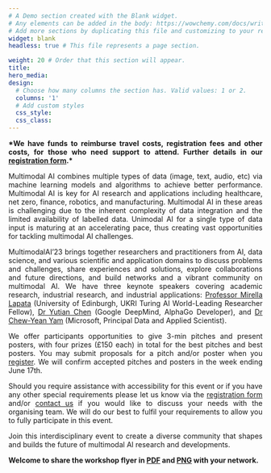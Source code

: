 ```yaml
---
# A Demo section created with the Blank widget.
# Any elements can be added in the body: https://wowchemy.com/docs/writing-markdown-latex/
# Add more sections by duplicating this file and customizing to your requirements.
widget: blank
headless: true # This file represents a page section.

weight: 20 # Order that this section will appear.
title:
hero_media: 
design:
  # Choose how many columns the section has. Valid values: 1 or 2.
  columns: '1'
  # Add custom styles
  css_style:
  css_class:
---
```

<p style="text-align: justify;"><strong>*We have funds to reimburse travel costs, registration fees and other costs, for those who need support to attend. Further details in our <a href="https://onlineshop.shef.ac.uk/conferences-and-events/faculty-of-engineering/faculty-of-engineering/first-workshop-on-multimodal-ai">registration form</a>.*</strong>
</p>
<p style="text-align: justify;">
Multimodal AI combines multiple types of data (image, text, audio, etc) via machine learning models and algorithms to achieve better performance. Multimodal AI is key for AI research and applications including healthcare, net zero, finance, robotics, and manufacturing. Multimodal AI in these areas is challenging due to the inherent complexity of data integration and the limited availability of labelled data. Unimodal AI for a single type of data input is maturing at an accelerating pace, thus creating vast opportunities for tackling multimodal AI challenges.
</p>
<p style="text-align: justify;">
MultimodalAI’23 brings together researchers and practitioners from AI, data science, and various scientific and application domains to discuss problems and challenges, share experiences and solutions, explore collaborations and future directions, and build networks and a vibrant community on multimodal AI. We have three keynote speakers covering academic research, industrial research, and industrial applications: <a href="https://homepages.inf.ed.ac.uk/mlap/">Professor Mirella Lapata</a> (University of Edinburgh, UKRI Turing AI World-Leading Researcher Fellow), <a href="https://www.cantab.net/users/yutian.chen/index.html">Dr Yutian Chen</a> (Google DeepMind, AlphaGo Developer), and <a href="https://www.linkedin.com/in/cyyam/?originalSubdomain=uk">Dr Chew-Yean Yam</a> (Microsoft, Principal Data and Applied Scientist).
</p>

<p style="text-align: justify;">
We offer participants opportunities to give 3-min pitches and present posters, with four prizes (£150 each) in total for the best pitches and best posters. You may submit proposals for a pitch and/or poster when you <a href="https://onlineshop.shef.ac.uk/conferences-and-events/faculty-of-engineering/faculty-of-engineering/first-workshop-on-multimodal-ai">register</a>. We will confirm accepted pitches and posters in the week ending June 17th.
</p>

<p style="text-align: justify;">
Should you require assistance with accessibility for this event or if you have any other special requirements please let us know via the <a href="https://onlineshop.shef.ac.uk/conferences-and-events/faculty-of-engineering/faculty-of-engineering/first-workshop-on-multimodal-ai">registration form</a> and/or <a href="#contact">contact us</a> if you would like to discuss your needs with the organising team. We will do our best to fulfil your requirements to allow you to fully participate in this event. 
</p>

[//]: # (<p style="text-align: justify;">)

[//]: # (We also have funds to reimburse travel costs, registration fees, and other costs for those who need support to attend. Please provide details in our <a href="https://onlineshop.shef.ac.uk/conferences-and-events/faculty-of-engineering/faculty-of-engineering/first-workshop-on-multimodal-ai">registration form</a>.)

[//]: # (</p>)

<p style="text-align: justify;">
Join this interdisciplinary event to create a diverse community that shapes and builds the future of multimodal AI research and developments.
</p>

**Welcome to share the workshop flyer in [PDF](media/flyer.pdf) and [PNG](media/flyer.png) with your network.**
